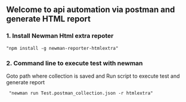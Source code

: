 <H2>Welcome to api automation via postman and generate HTML report</H2>

<H3>1. Install Newman Html extra repoter </H2>

    "npm install -g newman-reporter-htmlextra"


<H3>2. Command line to execute test with newman</H2>
 
Goto path where collection is saved  and Run script to execute test and generate report

     "newman run Test.postman_collection.json -r htmlextra" 

